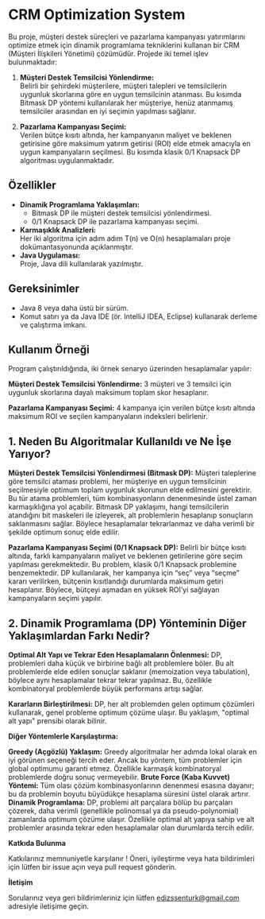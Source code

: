 # CRM Optimization System
Bu proje, müşteri destek süreçleri ve pazarlama kampanyası yatırımlarını optimize etmek için dinamik programlama tekniklerini kullanan bir CRM (Müşteri İlişkileri Yönetimi) çözümüdür. Projede iki temel işlev bulunmaktadır:

1. **Müşteri Destek Temsilcisi Yönlendirme:**  
   Belirli bir şehirdeki müşterilere, müşteri talepleri ve temsilcilerin uygunluk skorlarına göre en uygun temsilcinin atanması. Bu kısımda Bitmask DP yöntemi kullanılarak her müşteriye, henüz atanmamış temsilciler arasından en iyi seçimin yapılması sağlanır.

2. **Pazarlama Kampanyası Seçimi:**  
   Verilen bütçe kısıtı altında, her kampanyanın maliyet ve beklenen getirisine göre maksimum yatırım getirisi (ROI) elde etmek amacıyla en uygun kampanyaların seçilmesi. Bu kısımda klasik 0/1 Knapsack DP algoritması uygulanmaktadır.
## Özellikler

- **Dinamik Programlama Yaklaşımları:**  
  - Bitmask DP ile müşteri destek temsilcisi yönlendirmesi.  
  - 0/1 Knapsack DP ile pazarlama kampanyası seçimi.
- **Karmaşıklık Analizleri:**  
  Her iki algoritma için adım adım T(n) ve O(n) hesaplamaları proje dokümantasyonunda açıklanmıştır.
- **Java Uygulaması:**  
  Proje, Java dili kullanılarak yazılmıştır.


## Gereksinimler

- Java 8 veya daha üstü bir sürüm.
- Komut satırı ya da Java IDE (ör. IntelliJ IDEA, Eclipse) kullanarak derleme ve çalıştırma imkanı.

## Kullanım Örneği
Program çalıştırıldığında, iki örnek senaryo üzerinden hesaplamalar yapılır:

**Müşteri Destek Temsilcisi Yönlendirme:**
3 müşteri ve 3 temsilci için uygunluk skorlarına dayalı maksimum toplam skor hesaplanır.

**Pazarlama Kampanyası Seçimi:**
4 kampanya için verilen bütçe kısıtı altında maksimum ROI ve seçilen kampanyaların indeksleri belirlenir.

## 1. Neden Bu Algoritmalar Kullanıldı ve Ne İşe Yarıyor?
**Müşteri Destek Temsilcisi Yönlendirmesi (Bitmask DP):**
Müşteri taleplerine göre temsilci ataması problemi, her müşteriye en uygun temsilcinin seçilmesiyle optimum toplam uygunluk skorunun elde edilmesini gerektirir. Bu tür atama problemleri, tüm kombinasyonların denenmesinde üstel zaman karmaşıklığına yol açabilir. Bitmask DP yaklaşımı, hangi temsilcilerin atandığını bit maskeleri ile izleyerek, alt problemlerin hesaplanıp sonuçların saklanmasını sağlar. Böylece hesaplamalar tekrarlanmaz ve daha verimli bir şekilde optimum sonuç elde edilir.

**Pazarlama Kampanyası Seçimi (0/1 Knapsack DP):**
Belirli bir bütçe kısıtı altında, farklı kampanyaların maliyet ve beklenen getirilerine göre seçim yapılması gerekmektedir. Bu problem, klasik 0/1 Knapsack problemine benzemektedir. DP kullanılarak, her kampanya için “seç” veya “seçme” kararı verilirken, bütçenin kısıtlandığı durumlarda maksimum getiri hesaplanır. Böylece, bütçeyi aşmadan en yüksek ROI’yi sağlayan kampanyaların seçimi yapılır.

## 2. Dinamik Programlama (DP) Yönteminin Diğer Yaklaşımlardan Farkı Nedir?
**Optimal Alt Yapı ve Tekrar Eden Hesaplamaların Önlenmesi:**
DP, problemleri daha küçük ve birbirine bağlı alt problemlere böler. Bu alt problemlerde elde edilen sonuçlar saklanır (memoization veya tabulation), böylece aynı hesaplamalar tekrar tekrar yapılmaz. Bu, özellikle kombinatoryal problemlerde büyük performans artışı sağlar.

**Kararların Birleştirilmesi:**
DP, her alt problemden gelen optimum çözümleri kullanarak, genel probleme optimum çözüme ulaşır. Bu yaklaşım, "optimal alt yapı" prensibi olarak bilinir.

**Diğer Yöntemlerle Karşılaştırma:**

**Greedy (Açgözlü) Yaklaşım:**
Greedy algoritmalar her adımda lokal olarak en iyi görünen seçeneği tercih eder. Ancak bu yöntem, tüm problemler için global optimumu garanti etmez. Özellikle karmaşık kombinatoryal problemlerde doğru sonuç vermeyebilir.
**Brute Force (Kaba Kuvvet) Yöntemi:**
Tüm olası çözüm kombinasyonlarının denenmesi esasına dayanır; bu da problemin boyutu büyüdükçe hesaplama süresini üstel olarak artırır.
**Dinamik Programlama:**
DP, problemi alt parçalara bölüp bu parçaları çözerek, daha verimli (genellikle polinomsal ya da pseudo-polynomial) zamanlarda optimum çözüme ulaşır. Özellikle optimal alt yapıya sahip ve alt problemler arasında tekrar eden hesaplamalar olan durumlarda tercih edilir.

**Katkıda Bulunma**

Katkılarınız memnuniyetle karşılanır ! Öneri, iyileştirme veya hata bildirimleri için lütfen bir issue açın veya pull request gönderin.

**İletişim**

Sorularınız veya geri bildirimleriniz için lütfen edizssenturk@gmail.com adresiyle iletişime geçin.

    

